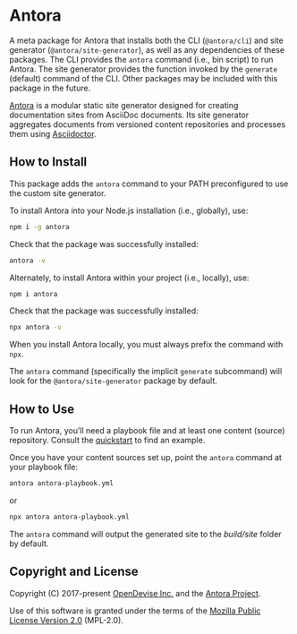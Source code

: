 # Antora

A meta package for Antora that installs both the CLI (`@antora/cli`) and site generator (`@antora/site-generator`), as well as any dependencies of these packages.
The CLI provides the `antora` command (i.e., bin script) to run Antora.
The site generator provides the function invoked by the `generate` (default) command of the CLI.
Other packages may be included with this package in the future.

[Antora](https://antora.org) is a modular static site generator designed for creating documentation sites from AsciiDoc documents.
Its site generator aggregates documents from versioned content repositories and processes them using [Asciidoctor](https://asciidoctor.org).

## How to Install

This package adds the `antora` command to your PATH preconfigured to use the custom site generator.

To install Antora into your Node.js installation (i.e., globally), use:

```sh
npm i -g antora
```

Check that the package was successfully installed:

```sh
antora -v
```

Alternately, to install Antora within your project (i.e., locally), use:

```sh
npm i antora
```

Check that the package was successfully installed:

```sh
npx antora -v
```

When you install Antora locally, you must always prefix the command with `npx`.

The `antora` command (specifically the implicit `generate` subcommand) will look for the `@antora/site-generator` package by default.

## How to Use

To run Antora, you’ll need a playbook file and at least one content (source) repository.
Consult the [quickstart](https://docs.antora.org/antora/latest/install-and-run-quickstart/) to find an example.

Once you have your content sources set up, point the `antora` command at your playbook file:

```sh
antora antora-playbook.yml
```

or

```sh
npx antora antora-playbook.yml
```

The `antora` command will output the generated site to the _build/site_ folder by default.

## Copyright and License

Copyright (C) 2017-present [OpenDevise Inc.](https://opendevise.com) and the [Antora Project](https://antora.org).

Use of this software is granted under the terms of the [Mozilla Public License Version 2.0](https://www.mozilla.org/en-US/MPL/2.0/) (MPL-2.0).
